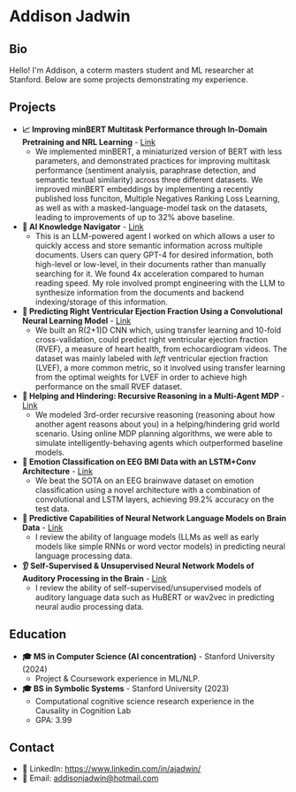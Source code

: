 # Addison Jadwin

## Bio
Hello! I'm Addison, a coterm masters student and ML researcher at Stanford. Below are some projects demonstrating my experience.

## Projects
- **📈 Improving minBERT Multitask Performance through In-Domain Pretraining and NRL Learning** - [Link](https://www.researchgate.net/publication/369901299_Improving_minBERT_Performance_on_Multiple_Tasks_through_In-domain_Pretraining_Negatives_Ranking_Loss_Learning_and_Hyperparameter_Optimization)
  - We implemented minBERT, a miniaturized version of BERT with less parameters, and demonstrated practices for improving multitask performance (sentiment analysis, paraphrase detection, and semantic textual similarity) across three different datasets. We improved minBERT embeddings by implementing a recently published loss funciton, Multiple Negatives Ranking Loss Learning, as well as with a masked-language-model task on the datasets, leading to improvements of up to 32% above baseline. 
- **📑 AI Knowledge Navigator** - [Link](https://drive.google.com/file/d/120SoBaiETh0RUfio6yt_QHUd-CKgPBZM/view)
  - This is an LLM-powered agent I worked on which allows a user to quickly access and store semantic information across multiple documents. Users can query GPT-4 for desired information, both high-level or low-level, in their documents rather than manually searching for it. We found 4x acceleration compared to human reading speed. My role involved prompt engineering with the LLM to synthesize information from the documents and  backend indexing/storage of this information.
- **🩻 Predicting Right Ventricular Ejection Fraction Using a Convolutional Neural Learning Model** - [Link](http://dx.doi.org/10.13140/RG.2.2.22407.68007)
  - We built an R(2+1)D CNN which, using transfer learning and 10-fold cross-validation, could predict right ventricular ejection fraction (RVEF), a measure of heart health, from echocardiogram videos. The dataset was mainly labeled with *left* ventricular ejection fraction (LVEF), a more common metric, so it involved using transfer learning from the optimal weights for LVEF in order to achieve high performance on the small RVEF dataset.
- **👾 Helping and Hindering: Recursive Reasoning in a Multi-Agent MDP** - [Link](https://www.researchgate.net/publication/369901489_Helping_and_Hindering_Recursive_Reasoning_in_a_Multi-Agent_MDP)
  - We modeled 3rd-order recursive reasoning (reasoning about how another agent reasons about you) in a helping/hindering grid world scenario. Using online MDP planning algorithms, we were able to simulate intelligently-behaving agents which outperformed baseline models.
- **🧠 Emotion Classification on EEG BMI Data with an LSTM+Conv Architecture** - [Link](https://drive.google.com/file/d/1Xu2JApRhIVjK-7Tp3H4m9KAKj7qv11nb/view?usp=sharing)
  - We beat the SOTA on an EEG brainwave dataset on emotion classification using a novel architecture with a combination of convolutional and LSTM layers, achieving 99.2% accuracy on the test data.
- **💬 Predictive Capabilities of Neural Network Language Models on Brain Data** - [Link](https://drive.google.com/file/d/1r3z0lM2dEEdqnnj3czdZkAnxVQou9zzr/view?usp=sharing)
  - I review the ability of language models (LLMs as well as early models like simple RNNs or word vector models) in predicting neural language processing data.
- **👂 Self-Supervised & Unsupervised Neural Network Models of Auditory Processing in the Brain** - [Link](https://drive.google.com/file/d/1IxNdWHx69o_WgO0u4hRTnySVnehMEsp9/view?usp=sharing)
  - I review the ability of self-supervised/unsupervised models of auditory language data such as HuBERT or wav2vec in predicting neural audio processing data. 



## Education
- **🎓 MS in Computer Science (AI concentration)** - Stanford University (2024)
  - Project & Coursework experience in ML/NLP.
- **🎓 BS in Symbolic Systems** - Stanford University (2023)
  - Computational cognitive science research experience in the Causality in Cognition Lab
  - GPA: 3.99
 
## Contact
- 💼 LinkedIn: https://www.linkedin.com/in/ajadwin/
- 📩 Email: addisonjadwin@hotmail.com

<!--
## Work Experience
- **Machine Learning Intern** - NIO (Jun - Sep 2023)
  - I built large transformer/autoencoder models to predict anomalous behavior in a dataset of unlabeled software log files. To do this, I leveraged insights from recently published papers in additioning to developing my own architecture and data processing pipeline.
- **Research Assistant** - Causality in Cognition Lab (Dec 2020 - Present)
  - I've led a long-term research project at Stanford aimed at building computational models to predict human decision-making in experiments related to causal responsibility judgments. To do this, I've worked with Bayesian regression models and linear mixed-effects models in R.
- **Software Engineering Intern** - Managed Discovery ( 2020 - Present)
  - I've led a long-term research project at Stanford aimed at building computational models to predict human decision-making in experiments related to causal responsibility judgments. To do this, I've worked with Bayesian regression models and linear mixed-effects models in R.

## Skills
- Programming Languages: [List of programming languages you're proficient in]
- Tools & Technologies: [List of tools, frameworks, libraries, etc. you're experienced with]
- Other Skills: [Any other relevant skills]
-->




<!--
**addisonjadwin/addisonjadwin** is a ✨ _special_ ✨ repository because its `README.md` (this file) appears on your GitHub profile.

Here are some ideas to get you started:

- 🔭 I’m currently working on ...
- 🌱 I’m currently learning ...
- 👯 I’m looking to collaborate on ...
- 🤔 I’m looking for help with ...
- 💬 Ask me about ...
- 📫 How to reach me: ...
- 😄 Pronouns: ...
- ⚡ Fun fact: ...
-->
